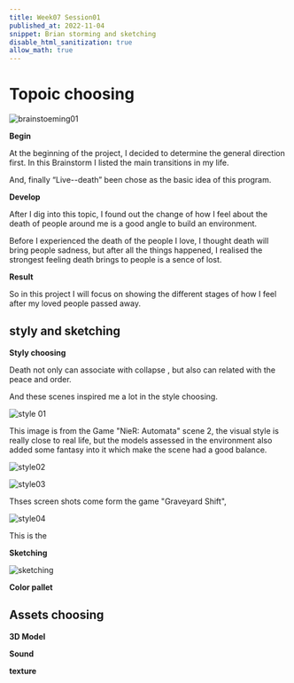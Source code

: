 ```yaml
---
title: Week07 Session01
published_at: 2022-11-04
snippet: Brian storming and sketching
disable_html_sanitization: true
allow_math: true
---
```


# Topoic choosing

![brainstoeming01](/w07s01/brainstorm.png)

**Begin**

At the beginning of the project, I decided to determine the general direction first. In this Brainstorm I listed the main  transitions in my life. 

And, finally “Live--death” been chose as the basic idea of this program.

**Develop**

After I dig into this topic, I found out the change of how I feel about the death of people around me is a good angle to build an environment. 

Before I experienced the death of the people I love, I thought death will bring people sadness, but after all the things happened, I realised the strongest feeling death brings to people is a sence of lost. 

**Result**

So in this project I will focus on showing the different stages of how I feel after my loved people passed away.

## styly and sketching
**Styly choosing**

Death not only can associate with collapse , but also can related with the peace and order. 

And these scenes inspired me a lot in the style choosing. 

![style 01](/w07s01/Style01.png)

This image is from the Game "NieR: Automata" scene 2, the visual style is really close to real life, but the models assessed in the environment also added some fantasy into it which make the scene had a good balance. 

![style02](/w07s01/style02.png)

![style03](/w07s01/style03.png)

Thses screen shots come form the game "Graveyard Shift", 

![style04](/w07s01/style04.png)

This is the 


**Sketching**

![sketching](/w07s01/Sketch.png)

**Color pallet**


## Assets choosing

**3D Model**




**Sound**

**texture**




